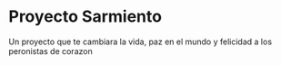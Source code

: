 Proyecto Sarmiento
=============
Un proyecto que te cambiara la vida, paz en el mundo y felicidad a los peronistas de corazon